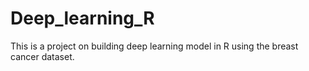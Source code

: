 # Deep_learning_R
This is a project on building deep learning model in R using the breast cancer dataset. 
